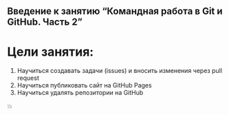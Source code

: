 ## Введение к занятию “Командная работа в Git и GitHub. Часть 2”
# Цели занятия:
1. Научиться создавать задачи (issues) и вносить изменения через pull request
2. Научиться публиковать сайт на GitHub Pages
3. Научиться удалять репозитории на GitHub

:boom:
